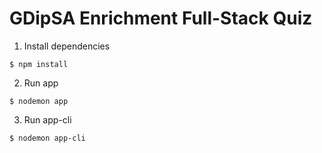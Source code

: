 # GDipSA Enrichment Full-Stack Quiz

1. Install dependencies
```
$ npm install
```

2. Run app
```
$ nodemon app
```

3. Run app-cli
```
$ nodemon app-cli
```
